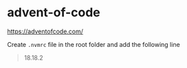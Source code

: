 # advent-of-code
https://adventofcode.com/

Create `.nvmrc` file in the root folder and add the following line

> 18.18.2
